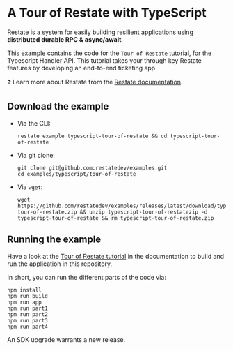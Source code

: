 # A Tour of Restate with TypeScript

Restate is a system for easily building resilient applications using **distributed durable RPC & async/await**.

This example contains the code for the `Tour of Restate` tutorial, for the Typescript Handler API.
This tutorial takes your through key Restate features by developing an end-to-end ticketing app.

❓ Learn more about Restate from the [Restate documentation](https://docs.restate.dev).

## Download the example

- Via the CLI:
    ```shell
    restate example typescript-tour-of-restate && cd typescript-tour-of-restate
    ```

- Via git clone:
    ```shell
    git clone git@github.com:restatedev/examples.git
    cd examples/typescript/tour-of-restate
    ```

- Via `wget`:
    ```shell
    wget https://github.com/restatedev/examples/releases/latest/download/typescript-tour-of-restate.zip && unzip typescript-tour-of-restatezip -d typescript-tour-of-restate && rm typescript-tour-of-restate.zip
    ```
## Running the example

Have a look at the [Tour of Restate tutorial](https://docs.restate.dev/tour) in the documentation to build and run the application in this repository.

In short, you can run the different parts of the code via:

```
npm install
npm run build
npm run app
npm run part1
npm run part2
npm run part3
npm run part4
```

An SDK upgrade warrants a new release.